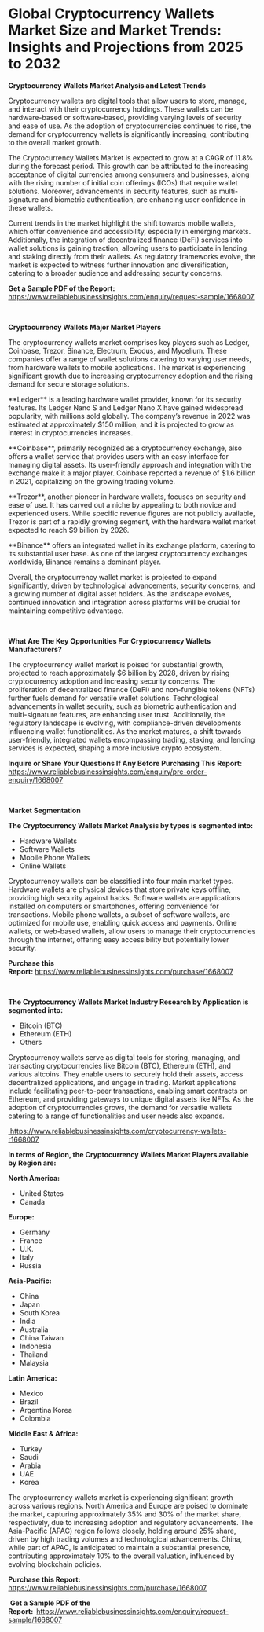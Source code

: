 <p><h1>Global Cryptocurrency Wallets Market Size and Market Trends: Insights and Projections from 2025 to 2032</h1></p><p><strong>Cryptocurrency Wallets Market Analysis and Latest Trends</strong></p>
<p><p>Cryptocurrency wallets are digital tools that allow users to store, manage, and interact with their cryptocurrency holdings. These wallets can be hardware-based or software-based, providing varying levels of security and ease of use. As the adoption of cryptocurrencies continues to rise, the demand for cryptocurrency wallets is significantly increasing, contributing to the overall market growth.</p><p>The Cryptocurrency Wallets Market is expected to grow at a CAGR of 11.8% during the forecast period. This growth can be attributed to the increasing acceptance of digital currencies among consumers and businesses, along with the rising number of initial coin offerings (ICOs) that require wallet solutions. Moreover, advancements in security features, such as multi-signature and biometric authentication, are enhancing user confidence in these wallets.</p><p>Current trends in the market highlight the shift towards mobile wallets, which offer convenience and accessibility, especially in emerging markets. Additionally, the integration of decentralized finance (DeFi) services into wallet solutions is gaining traction, allowing users to participate in lending and staking directly from their wallets. As regulatory frameworks evolve, the market is expected to witness further innovation and diversification, catering to a broader audience and addressing security concerns.</p></p>
<p><strong>Get a Sample PDF of the Report:&nbsp;</strong> <a href="https://www.reliablebusinessinsights.com/enquiry/request-sample/1668007?utm_campaign=3460&utm_medium=2&utm_source=Github&utm_content=ia&utm_term=17042025&utm_id=cryptocurrency-wallets">https://www.reliablebusinessinsights.com/enquiry/request-sample/1668007</a></p>
<p>&nbsp;</p>
<p><strong>Cryptocurrency Wallets Major Market Players</strong></p>
<p><p>The cryptocurrency wallets market comprises key players such as Ledger, Coinbase, Trezor, Binance, Electrum, Exodus, and Mycelium. These companies offer a range of wallet solutions catering to varying user needs, from hardware wallets to mobile applications. The market is experiencing significant growth due to increasing cryptocurrency adoption and the rising demand for secure storage solutions.</p><p>**Ledger** is a leading hardware wallet provider, known for its security features. Its Ledger Nano S and Ledger Nano X have gained widespread popularity, with millions sold globally. The company’s revenue in 2022 was estimated at approximately $150 million, and it is projected to grow as interest in cryptocurrencies increases.</p><p>**Coinbase**, primarily recognized as a cryptocurrency exchange, also offers a wallet service that provides users with an easy interface for managing digital assets. Its user-friendly approach and integration with the exchange make it a major player. Coinbase reported a revenue of $1.6 billion in 2021, capitalizing on the growing trading volume.</p><p>**Trezor**, another pioneer in hardware wallets, focuses on security and ease of use. It has carved out a niche by appealing to both novice and experienced users. While specific revenue figures are not publicly available, Trezor is part of a rapidly growing segment, with the hardware wallet market expected to reach $9 billion by 2026.</p><p>**Binance** offers an integrated wallet in its exchange platform, catering to its substantial user base. As one of the largest cryptocurrency exchanges worldwide, Binance remains a dominant player.</p><p>Overall, the cryptocurrency wallet market is projected to expand significantly, driven by technological advancements, security concerns, and a growing number of digital asset holders. As the landscape evolves, continued innovation and integration across platforms will be crucial for maintaining competitive advantage.</p></p>
<p>&nbsp;</p>
<p><strong>What Are The Key Opportunities For Cryptocurrency Wallets Manufacturers?</strong></p>
<p><p>The cryptocurrency wallet market is poised for substantial growth, projected to reach approximately $6 billion by 2028, driven by rising cryptocurrency adoption and increasing security concerns. The proliferation of decentralized finance (DeFi) and non-fungible tokens (NFTs) further fuels demand for versatile wallet solutions. Technological advancements in wallet security, such as biometric authentication and multi-signature features, are enhancing user trust. Additionally, the regulatory landscape is evolving, with compliance-driven developments influencing wallet functionalities. As the market matures, a shift towards user-friendly, integrated wallets encompassing trading, staking, and lending services is expected, shaping a more inclusive crypto ecosystem.</p></p>
<p><strong>Inquire or Share Your Questions If Any Before Purchasing This Report:</strong> <a href="https://www.reliablebusinessinsights.com/enquiry/pre-order-enquiry/1668007?utm_campaign=3460&utm_medium=2&utm_source=Github&utm_content=ia&utm_term=17042025&utm_id=cryptocurrency-wallets">https://www.reliablebusinessinsights.com/enquiry/pre-order-enquiry/1668007</a></p>
<p>&nbsp;</p>
<p><strong>Market Segmentation</strong></p>
<p><strong>The Cryptocurrency Wallets Market Analysis by types is segmented into:</strong></p>
<p><ul><li>Hardware Wallets</li><li>Software Wallets</li><li>Mobile Phone Wallets</li><li>Online Wallets</li></ul></p>
<p><p>Cryptocurrency wallets can be classified into four main market types. Hardware wallets are physical devices that store private keys offline, providing high security against hacks. Software wallets are applications installed on computers or smartphones, offering convenience for transactions. Mobile phone wallets, a subset of software wallets, are optimized for mobile use, enabling quick access and payments. Online wallets, or web-based wallets, allow users to manage their cryptocurrencies through the internet, offering easy accessibility but potentially lower security.</p></p>
<p><strong>Purchase this Report:&nbsp;</strong><a href="https://www.reliablebusinessinsights.com/purchase/1668007?utm_campaign=3460&utm_medium=2&utm_source=Github&utm_content=ia&utm_term=17042025&utm_id=cryptocurrency-wallets">https://www.reliablebusinessinsights.com/purchase/1668007</a></p>
<p>&nbsp;</p>
<p><strong>The Cryptocurrency Wallets Market Industry Research by Application is segmented into:</strong></p>
<p><ul><li>Bitcoin (BTC)</li><li>Ethereum (ETH)</li><li>Others</li></ul></p>
<p><p>Cryptocurrency wallets serve as digital tools for storing, managing, and transacting cryptocurrencies like Bitcoin (BTC), Ethereum (ETH), and various altcoins. They enable users to securely hold their assets, access decentralized applications, and engage in trading. Market applications include facilitating peer-to-peer transactions, enabling smart contracts on Ethereum, and providing gateways to unique digital assets like NFTs. As the adoption of cryptocurrencies grows, the demand for versatile wallets catering to a range of functionalities and user needs also expands.</p></p>
<p><a href="https://www.reliablebusinessinsights.com/cryptocurrency-wallets-r1668007?utm_campaign=3460&utm_medium=2&utm_source=Github&utm_content=ia&utm_term=17042025&utm_id=cryptocurrency-wallets">&nbsp;https://www.reliablebusinessinsights.com/cryptocurrency-wallets-r1668007</a></p>
<p><strong>In terms of Region, the Cryptocurrency Wallets Market Players available by Region are:</strong></p>
<p>
    <p> <strong> North America: </strong>
        <ul>
            <li>United States</li>
            <li>Canada</li>
        </ul>
        </p> 
    <p> <strong> Europe: </strong>
        <ul>
            <li>Germany</li>
            <li>France</li>
            <li>U.K.</li>
            <li>Italy</li>
            <li>Russia</li>
        </ul>
        </p> 
    <p> <strong> Asia-Pacific: </strong>
        <ul>
            <li>China</li>
            <li>Japan</li>
            <li>South Korea</li>
            <li>India</li>
            <li>Australia</li>
            <li>China Taiwan</li>
            <li>Indonesia</li>
            <li>Thailand</li>
            <li>Malaysia</li>
        </ul>
        </p> 
    <p> <strong> Latin America: </strong>
        <ul>
            <li>Mexico</li>
            <li>Brazil</li>
            <li>Argentina Korea</li>
            <li>Colombia</li>
        </ul>
        </p> 
    <p> <strong> Middle East & Africa: </strong>
        <ul>
            <li>Turkey</li>
            <li>Saudi</li>
            <li>Arabia</li>
            <li>UAE</li>
            <li>Korea</li>
        </ul>
    </p>
    </p>
<p><p>The cryptocurrency wallets market is experiencing significant growth across various regions. North America and Europe are poised to dominate the market, capturing approximately 35% and 30% of the market share, respectively, due to increasing adoption and regulatory advancements. The Asia-Pacific (APAC) region follows closely, holding around 25% share, driven by high trading volumes and technological advancements. China, while part of APAC, is anticipated to maintain a substantial presence, contributing approximately 10% to the overall valuation, influenced by evolving blockchain policies.</p></p>
<p><strong>Purchase this Report: </strong><a href="https://www.reliablebusinessinsights.com/purchase/1668007?utm_campaign=3460&utm_medium=2&utm_source=Github&utm_content=ia&utm_term=17042025&utm_id=cryptocurrency-wallets">https://www.reliablebusinessinsights.com/purchase/1668007</a></p>
<p>&nbsp;<strong>Get a Sample PDF of the Report:&nbsp;&nbsp;</strong><a href="https://www.reliablebusinessinsights.com/enquiry/request-sample/1668007?utm_campaign=3460&utm_medium=2&utm_source=Github&utm_content=ia&utm_term=17042025&utm_id=cryptocurrency-wallets">https://www.reliablebusinessinsights.com/enquiry/request-sample/1668007</a></p>
<p><strong></strong></p>
<p><p></p><p></p><p></p></p>